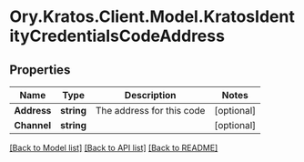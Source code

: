 # Ory.Kratos.Client.Model.KratosIdentityCredentialsCodeAddress

## Properties

Name | Type | Description | Notes
------------ | ------------- | ------------- | -------------
**Address** | **string** | The address for this code | [optional] 
**Channel** | **string** |  | [optional] 

[[Back to Model list]](../../README.md#documentation-for-models) [[Back to API list]](../../README.md#documentation-for-api-endpoints) [[Back to README]](../../README.md)

